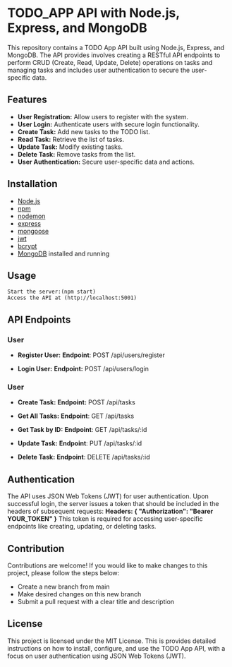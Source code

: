 # TODO_APP API with Node.js, Express, and MongoDB

This repository contains a TODO App API built using Node.js, Express, and MongoDB. The API provides  involves creating a RESTful API endpoints to perform CRUD (Create,       Read, Update, Delete) operations on tasks and managing tasks and includes user authentication to secure the user-specific data.

## Features

   - **User Registration:** Allow users to register with the system.
   - **User Login:** Authenticate users with secure login functionality.
   - **Create Task:** Add new tasks to the TODO list.
   - **Read Task:** Retrieve the list of tasks.
   - **Update Task:** Modify existing tasks.
   - **Delete Task:** Remove tasks from the list.
   - **User Authentication:** Secure user-specific data and actions.

## Installation

   - [Node.js](https://nodejs.org/en)
   - [npm](https://docs.npmjs.com/downloading-and-installing-node-js-and-npm)
   - [nodemon](https://www.npmjs.com/package//nodemon)
   - [express](https://www.npmjs.com/package/express)
   - [mongoose](https://www.npmjs.com/package/mongoose)
   - [jwt](https://www.npmjs.com/package/jwt)
   - [bcrypt](https://www.npmjs.com/package/bcrypt)
   - [MongoDB](https://www.mongodb.com/docs/manual/installation) installed and running
      
## Usage

    Start the server:(npm start)
    Access the API at (http://localhost:5001)

## API Endpoints
  ### User
   - **Register User:**
       **Endpoint**: POST /api/users/register
     
   - **Login User:**
        **Endpoint:** POST /api/users/login
   
 ### User
  -  **Create Task:**
       **Endpoint:** POST /api/tasks
    
  -  **Get All Tasks:**
        **Endpoint**: GET /api/tasks
    
  -   **Get Task by ID:**
       **Endpoint**: GET /api/tasks/:id
    
  -   **Update Task:**
         **Endpoint**: PUT /api/tasks/:id
    
  -   **Delete Task:**
        **Endpoint**: DELETE /api/tasks/:id

## Authentication
The API uses JSON Web Tokens (JWT) for user authentication. Upon successful login, the server issues a token that should be included in the headers of subsequent requests:
**Headers: { "Authorization": "Bearer YOUR_TOKEN" }**
This token is required for accessing user-specific endpoints like creating, updating, or deleting tasks.

## Contribution
Contributions are welcome! If you would like to make changes to this project, please follow the steps below:
- Create a new branch from main
- Make desired changes on this new branch
- Submit a pull request with a clear title and description

## License
This project is licensed under the MIT License. This is provides detailed instructions on how to install, configure, and use the TODO App API, with a focus on user        authentication using JSON Web Tokens (JWT). 
